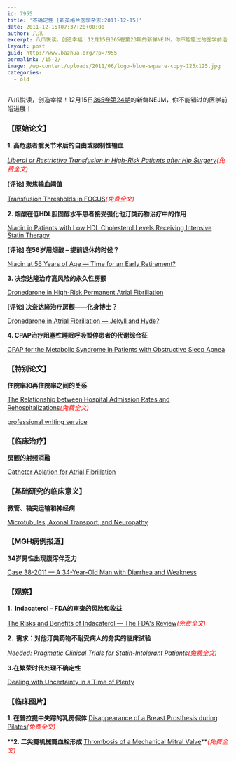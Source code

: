 ```yaml
---
id: 7955
title: '不确定性 [新英格兰医学杂志:2011-12-15]'
date: 2011-12-15T07:37:20+00:00
author: 八爪
excerpt: 八爪悦读，创造幸福！12月15日365卷第23期的新鲜NEJM，你不能错过的医学前沿进展！
layout: post
guid: http://www.bazhua.org/?p=7955
permalink: /15-2/
image: /wp-content/uploads/2011/06/logo-blue-square-copy-125x125.jpg
categories:
  - old
---
```

八爪悦读，创造幸福！12月15日<a href="http://www.nejm.org/toc/nejm/365/24" target="_self">365卷第24期</a>的新鲜NEJM，你不能错过的医学前沿进展！

### 【原始论文】

**1. 高危患者髋关节术后的自由或限制性输血**
  
<span style="color: #ff0000;"><em><a href="http://www.nejm.org/action/clickThrough?id=2772&#038;url=%2Fdoi%2Ffull%2F10.1056%2FNEJMoa1012452%3Fquery%3Dfeatured_home&#038;loc=%2F">Liberal or Restrictive Transfusion in High-Risk Patients after Hip Surgery</a></em><em>(免费全文)</em></span>
  
**[评论] 聚焦输血阈值**
  
[Transfusion Thresholds in FOCUS](http://www.nejm.org/action/clickThrough?id=2772&url=%2Fdoi%2Ffull%2F10.1056%2FNEJMe1110087%3Fquery%3Dfeatured_home&loc=%2F)<span style="color: #ff0000;"><em>(免费全文)</em></span>

**2. 烟酸在低HDL胆固醇水平患者接受强化他汀类药物治疗中的作用**
  
[Niacin in Patients with Low HDL Cholesterol Levels Receiving Intensive Statin Therapy](http://www.nejm.org/doi/full/10.1056/NEJMoa1107579)
  
**[评论] 在56岁用烟酸 &#8211; 提前退休的时候？**
  
[Niacin at 56 Years of Age — Time for an Early Retirement?](http://www.nejm.org/doi/full/10.1056/NEJMe1112346)

**3. 决奈达隆治疗高风险的永久性房颤** 
  
[Dronedarone in High-Risk Permanent Atrial Fibrillation](http://www.nejm.org/doi/full/10.1056/NEJMoa1109867)
  
**[评论] 决奈达隆治疗房颤——化身博士？**
  
[Dronedarone in Atrial Fibrillation — Jekyll and Hyde?](http://www.nejm.org/doi/full/10.1056/NEJMe1111997)

**4. CPAP治疗阻塞性睡眠呼吸暂停患者的代谢综合征**
  
[CPAP for the Metabolic Syndrome in Patients with Obstructive Sleep Apnea](http://www.nejm.org/doi/full/10.1056/NEJMoa1103944)

### 【特别论文】

**住院率和再住院率之间的关系**
  
[The Relationship between Hospital Admission Rates and Rehospitalizations](http://www.nejm.org/doi/full/10.1056/NEJMsa1101942)<span style="color: #ff0000;"><em>(免费全文)</em></span>
  


<div class="dnn">
  <p>
    <a href='http://professional-writing-service.com/'>professional writing service</a>
  </p>
</div>

### 【临床治疗】

**房颤的射频消融**
  
[Catheter Ablation for Atrial Fibrillation](http://www.nejm.org/doi/full/10.1056/NEJMct1109977)

### 【基础研究的临床意义】

**微管、轴突运输和神经病**
  
[Microtubules, Axonal Transport, and Neuropathy](http://www.nejm.org/doi/full/10.1056/NEJMcibr1112481)

### 【MGH病例报道】

**34岁男性出现腹泻伴乏力**
  
[Case 38-2011 — A 34-Year-Old Man with Diarrhea and Weakness](http://www.nejm.org/doi/full/10.1056/NEJMcpc1011322)

### 【观察】

**1.  Indacaterol &#8211; FDA的审查的风险和收益**
  
[The Risks and Benefits of Indacaterol — The FDA's Review](http://www.nejm.org/doi/full/10.1056/NEJMp1109621)<span style="color: #ff0000;"><em>(免费全文)</em></span>

[](http://www.nejm.org/doi/full/10.1056/NEJMp1109398)**2.  需求：对他汀类药物不耐受病人的务实的临床试验**
  
<span style="color: #ff0000;"><em><a href="http://www.nejm.org/doi/full/10.1056/NEJMp1112023">Needed: Pragmatic Clinical Trials for Statin-Intolerant Patients</a></em><em>(免费全文)</em></span>

**3.在繁荣时代处理不确定性**
  
[Dealing with Uncertainty in a Time of Plenty](http://www.nejm.org/doi/full/10.1056/NEJMp1109456)

### 【临床图片】

**1. 在普拉提中失踪的乳房假体** [Disappearance of a Breast Prosthesis during Pilates](http://www.nejm.org/doi/full/10.1056/NEJMicm1102594)<span style="color: #ff0000;"><em>(免费全文)</em></span>

****2. 二尖瓣机械瓣血栓形成** [Thrombosis of a Mechanical Mitral Valve](http://www.nejm.org/doi/full/10.1056/NEJMicm1100131)**<span style="color: #ff0000;"><em>(免费全文)</em></span> 

<div style="display: none">
  zp8497586rq
</div>
